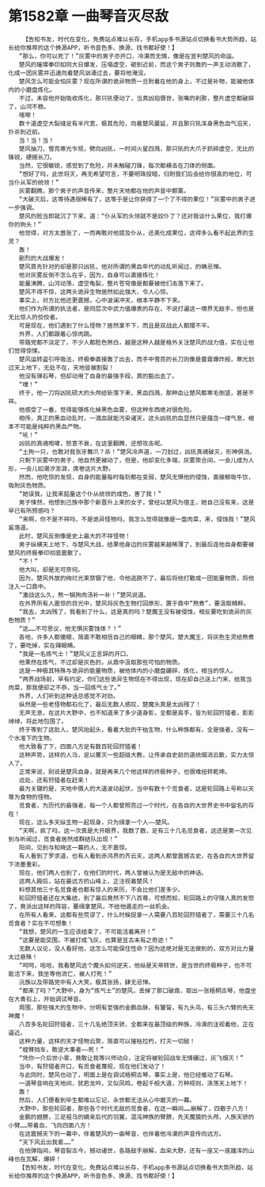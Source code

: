 # 第1582章 一曲琴音灭尽敌
        【告知书友，时代在变化，免费站点难以长存，手机app多书源站点切换看书大势所趋，站长给你推荐的这个换源APP，听书音色多、换源、找书都好使！】
       “那么，你可以死了！”灰雾中的男子亦开口，冷漠而无情，像是在宣判楚风的命运。
       楚风的璀璨拳印如同大日爆发，压塌虚空，砸到近前，而这个男子则轰的一声主动消散了，化成一团灰雾并迅速向着楚风汹涌过去，要将他淹没。
       楚风怎么可能会怕灰雾？现在所谓的诡异物质一旦附着在他的身上，不过是补物，能被他体内的小磨盘炼化。
       不过，未容他开始吸收炼化，那只犼便动了，当真凶焰慑世，张嘴的刹那，整片虚空都破碎了，山河不稳。
       喀嚓！
       数十道虚空大裂缝足有半尺宽，极其危险，向着楚风蔓延，并且那只犼浑身黑色血气滔天，扑杀到近前。
       当！当！当！
       楚风抽刀，雪亮寒光乍现，劈向凶犼，一时间火星四溅，那只犼的大爪子抓碎虚空，无比的锋锐，硬撼长刀。
       当然，它很敏锐，感觉到了危险，并未触碰刀锋，每次都横击在刀体的侧面。
       “想好了吗，此世将灭，再无希望可言，不要明珠投暗，归附我们后会给你很高的地位，可当仆从军的统领！”
       灰雾翻腾，那个男子的声音传来，整片天地都在他的声音中颤栗。
       “大破灭后，这等待遇很稀有了，这等于是让你获得了一个了不得的果位！”灰雾中的男子进一步强调。
       楚风的脸当即就沉了下来，道：“仆从军的头领就不是奴仆了？还对我谈什么果位，我打爆你的狗头！”
       他觉得，对方太嚣张了，一而再敢对他提及仆从，还美化成果位，这得多么看不起此界的生灵？
       轰！
       剧烈的大战爆发！
       楚风首先针对的却是那只凶犼，他对所谓的黑血年代的动乱听闻过，的确忌惮。
       他对灰雾反倒不怎么在乎，因为，自身可以直接炼化！
       能量沸腾，山河动荡，虚空龟裂，整片苍穹像是都要被他们击落下来了。
       楚风不得不惊，这两头诡异生物居然如此强大，令人心惊。
       事实上，对方比他还更震撼，心中波澜冲天，根本平静不下来。
       他们作为所谓的执法者，是同层次中武力值爆表的存在，不说打遍这一境界无敌手，但也是无比惊人的佼佼者。
       可是现在，他们遇到了什么怪物？居然拿不下，而且是双战此人都摆不平。
       外界，人们都跟着心惊肉跳。
       带路党都不淡定了，不少人都脸色煞白，越是这种人越是格外关注楚风的战力值，实在让他们觉得惊悚。
       楚风运转盗引呼吸法，终极拳直接轰了出去，而手中雪亮的长刀则像是雷霆爆炸般，寒光划过天上地下，无处不在，天地皆被割裂！
       他没有弹石琴，但却动用了自身的最强手段，真的豁出去了。
       “噗！”
       终于，他一刀将凶犼硕大的头颅给斩落下来，黑血四溅，那种血让楚风都寒毛倒竖，甚是不祥。
       他感受了一番，觉得能够炼化掉黑色血雾，但这种东西绝对很危险。
       相传，真正的黑血动乱时，一滴血就能污染诸天，这头凶犼的血显然只是蕴含一缕气息，根本不可能是纯粹的黑血产物。
       “吼！”
       凶犼的真魂咆哮，怒意不衰，在这里翻腾，还想攻击呢。
       “土狗一只，也敢对我张牙舞爪？杀！”楚风冷声道，一刀划过，凶犼真魂破灭，形神俱消。
       只剩下灰雾中的男子，他自然更被动了，但是，他却变化多端，灰雾聚合间，一会儿成为人形，一会儿如潮汐澎湃，席卷这片大野。
       然而，他吃惊的发现，自身的能量每时每刻都在变弱，楚风无惧他的侵蚀，直接鲸吸牛饮，吸附灰色物质。
       “她误我，让我来掂量这个仆从统领的成色，害了我！”
       男子悚然，他想到己族中那个新晋升上来的女子，曾经以楚风为宿主，她自己没有来，这是早已有所预感吗？
       “来啊，你不是不祥吗，不是诡异怪物吗，我怎么觉得就像是一盘肉菜，来，侵蚀我！”楚风奚落道。
       此时，楚风反倒像是史上最大的不祥怪物！
       男子纵横天上地下，与楚风大战，结果他身边的灰雾越来越稀薄了，到最后连他自身都要被楚风的终极拳印彻底震散了。
       “不！”
       他大叫，却是无可奈何。
       因为，楚风外放的绚烂光束禁锢了他，令他逃脱不了，最后将他打散成一团能量物质，将他注入一口鼎中。
       “激战这么久，熬一锅狗肉汤补一补！”楚风说道。
       在外界所有人震惊的目光中，楚风将灰色生物打回原形，置于鼎中“熬煮”，要汲取精粹。
       “我去，太凶残了，我看到了什么，这是真的吗？楚魔王没有被侵蚀，相反要吃到诡异的灰色物质？”
       “这……不可思议，他无惧灰雾蚀体？！”
       各地，许多人都傻眼，简直不敢相信自己的眼睛，那个楚风，楚大魔王，将灰色生灵给熬煮了，要吃掉，实在辣眼睛。
       “我是一名炼气士！”楚风义正言辞的开口。
       他果然在炼气，不过却是灰色的，从鼎中汲取那些可怕的物质。
       这是一种极其特殊与诡异的能量物质，被他体内的小磨盘碾碎，炼化，相当的惊人。
       “两界战场前，早有约定，你们这些诡异生物现在不得出现，现在却自己送上门来，给我当肉菜，那我便却之不恭，当一回炼气士了。”
       外界，人们听到这种话总感觉不对劲。
       纵然是一些老怪物都石化了，最后无数人感叹，楚魔头真是太凶残了！
       无声无息，在这片大野中，也不知道来了多少道身影，全都是高手，皆为轮回狩猎者，影影绰绰，将此地包围了。
       终于等到了这批人，楚风抬起头，看着大批的干枯生物，什么种族都有，全是强者，没有一个水准下的生物。
       他大致看了下，四面八方足有数百轮回狩猎者！
       这种声势，这样的人马，足以覆灭一些超级大教，让传承自史前的道统烟消云散，实力太惊人了。
       正常来说，别说是楚风自身，就是再来几个他这样的终极种子，也很难扭转乾坤。
       远处，还有狩猎者在赶来！
       最为关键的是，天地中慑人的大道波动起伏，当中有数十个觅食者，这是轮回路上号称以天尊为食物的怪物。
       觅食者，为历代的最强者，每一个人都曾照亮过一个时代，在各自的大世界史书中留名的存在！
       现在，这么多天纵生物一起现身，只为缉拿一个人——楚风。
       “天啊，疯了吗，这一次真是大开眼界，我数了数，足有三十几名觅食者，这还是第一次见到与听闻过，觅食者居然成群结队出现！”
       阳间，见到与知晓这一幕的人，无不震惊。
       有人看到了罗求道，也有人看到赤鸿界的齐云天，这两人都曾震撼古史，在各自的大世界留下浓墨重彩。
       现在，他们两人也到了，在他们的时代，两人曾被认为是无敌中的神话。
       这两人殿后，站在最远方的山峰上，正注视着楚风！
       料想其他三十名觅食者也都有惊人的来历，不会比他们差多少。
       轮回狩猎者还在大集结，到了最后竟然不下八百尊，可想而知，轮回路上的守陵人真的发怒了，竟派出这样的阵容，要缉拿楚风，不给他遁走的一丝机会。
       在所有人看来，这都有些荒谬了，什么时候捉拿一人需要八百轮回狩猎者了，需要三十几名觅食者？实在不可想象！
       “我想，楚风的一生应该结束了，不可能活着离开！”
       “这要是能突围，不被打成飞灰，也算是亘古未有之奇迹！”
       无数人议论，没人看好他，这怎么可能保住性命？因为这绝对是无法做到的，双方对比力量太过悬殊！
       “呵呵，哈哈，我看楚风这个魔头如何逆天，他纵是天帝转世，是当世的终极种子，也不可能活下来，我坐等他消亡，被人打死！”
       沅族以及带路党中有人大笑，极其张扬，肆无忌惮。
       “都来了吗？”大野中，身为“炼气士”的楚风，丢掉了那口破鼎，取出一张梧桐古琴，他盘坐在大青石上，开始调试琴音。
       周围，那些强大的生物中，分明有至强的金鹏血脉，有饕餮，有九头鸟，有三头六臂的先天神魔！
       八百多名轮回狩猎者，三十几名绝顶天骄，全都来在最顶级的种族，冷漠的注视着他，正在逼近。
       这种力量，这样的天才怪物云聚，简直可以摧枯拉朽，打灭一切敌！
       “螳臂挡车，敢逆大事者——死！”
       “凭你一介后世小辈，竟敢让我等兴师动众，注定将被轮回战车无情碾过，灰飞烟灭！”
       当中，有狩猎者开口，有觅食者蔑视，现在他们发动了！
       与此同时，楚风也动了，明面上是在调试梧桐古琴，事实上是，他已经催动了石琴。
       一道琴音响在天地间，犹若龙吟，又似凤鸣，卷起千般大道，万种规则，涤荡天上地下！
       轰！
       然后，人们便看到毕生都难以忘记，永世都无法从心中磨灭的一幕。
       大野中，那些轮回者，那些各个时代无敌的觅食者，在这一瞬间……崩解了，四散于八方！
       金鹏的翅膀，三足祖乌的嫡亲后代的羽翼，混沌神族的臂膀，先天魔猿的头颅，人族天骄的小臂……带着血，飞向四面八方！
       在这震撼天下的一幕中，伴着楚风的一曲琴音，也伴着他冷漠的声音传向远方。
       “天下风云出我辈……”
       在他弹指间，琴音裂古今，撼动诸世，各路敌手崩解，血染大野，还有一座又一座雄浑的山峰也在瓦解，爆碎！
       【告知书友，时代在变化，免费站点难以长存，手机app多书源站点切换看书大势所趋，站长给你推荐的这个换源APP，听书音色多、换源、找书都好使！】